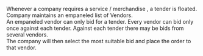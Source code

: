 Whenever a company requires a service / merchandise , a tender is floated. Company maintains an empaneled list of Vendors. <br>
An empaneled vendor can only bid for a tender. Every vendor can bid only once against each tender. Against each tender there may be bids from several vendors.<br>
The company will then select the most suitable bid and place the order to that vendor.        

